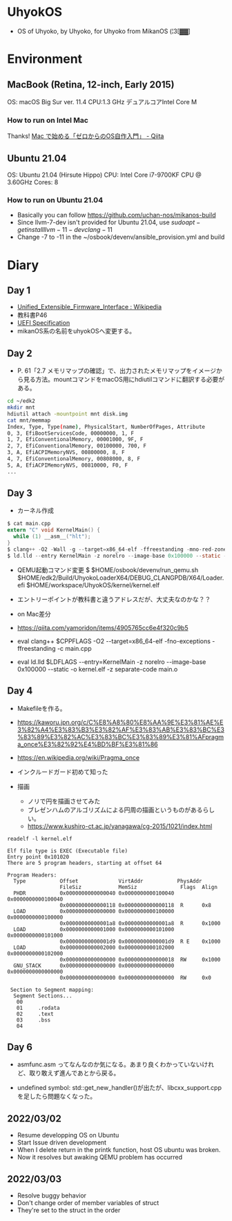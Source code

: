 # UhyokOS
- OS of Uhyoko, by Uhyoko, for Uhyoko from MikanOS (¦3[▓▓]

# Environment
## MacBook (Retina, 12-inch, Early 2015)
OS: macOS Big Sur ver. 11.4
CPU:1.3 GHz デュアルコアIntel Core M

### How to run on Intel Mac
Thanks!
[Mac で始める「ゼロからのOS自作入門」 - Qiita](https://qiita.com/yamoridon/items/4905765cc6e4f320c9b5)

## Ubuntu 21.04
OS: Ubuntu 21.04 (Hirsute Hippo)
CPU: Intel Core i7-9700KF CPU @ 3.60GHz
Cores: 8

### How to run on Ubuntu 21.04
- Basically you can follow https://github.com/uchan-nos/mikanos-build
- Since llvm-7-dev isn't provided for Ubuntu 21.04, use $sudo apt-get install llvm-11-dev clang-11$
- Change -7 to -11 in the ~/osbook/devenv/ansible_provision.yml and build

# Diary
## Day 1
- [Unified_Extensible_Firmware_Interface : Wikipedia](https://ja.wikipedia.org/wiki/Unified_Extensible_Firmware_Interface)
- 教科書P46
- [UEFI Specification](https://uefi.org/sites/default/files/resources/UEFI_Spec_2_9_2021_03_18.pdf)
- mikanOS系の名前をuhyokOSへ変更する。

## Day 2
- P. 61「2.7 メモリマップの確認」で、出力されたメモリマップをイメージから見る方法。mountコマンドをmacOS用にhdiutilコマンドに翻訳する必要がある。
```sh
cd ~/edk2
mkdir mnt
hdiutil attach -mountpoint mnt disk.img
cat mnt/memmap
Index, Type, Type(name), PhysicalStart, NumberOfPages, Attribute
0, 3, EfiBootServicesCode, 00000000, 1, F
1, 7, EfiConventionalMemory, 00001000, 9F, F
2, 7, EfiConventionalMemory, 00100000, 700, F
3, A, EfiACPIMemoryNVS, 00800000, 8, F
4, 7, EfiConventionalMemory, 00808000, 8, F
5, A, EfiACPIMemoryNVS, 00810000, F0, F
...
```

## Day 3
- カーネル作成
```c
$ cat main.cpp
extern "C" void KernelMain() {
  while (1) __asm__("hlt");
}
$ clang++ -O2 -Wall -g --target=x86_64-elf -ffreestanding -mno-red-zone -fno-expections -fno-rtti -std=c++17 -c main.cpp
$ ld.lld --entry KernelMain -z norelro --image-base 0x100000 --static -o kernel.elf main.o
```

- QEMU起動コマンド変更
$ $HOME/osbook/devenv/run_qemu.sh $HOME/edk2/Build/UhyokoLoaderX64/DEBUG_CLANGPDB/X64/Loader.efi $HOME/workspace/UhyokOS/kernel/kernel.elf

- エントリーポイントが教科書と違うアドレスだが、大丈夫なのかな？？

- on Mac差分
- https://qiita.com/yamoridon/items/4905765cc6e4f320c9b5
- eval clang++ $CPPFLAGS -O2 --target=x86_64-elf -fno-exceptions -ffreestanding -c main.cpp
- eval ld.lld $LDFLAGS --entry=KernelMain -z norelro --image-base 0x100000 --static -o kernel.elf -z separate-code main.o


## Day 4
- Makefileを作る。
- https://kaworu.jpn.org/c/C%E8%A8%80%E8%AA%9E%E3%81%AE%E3%82%A4%E3%83%B3%E3%82%AF%E3%83%AB%E3%83%BC%E3%83%89%E3%82%AC%E3%83%BC%E3%83%89%E3%81%AFpragma_once%E3%82%92%E4%BD%BF%E3%81%86
- https://en.wikipedia.org/wiki/Pragma_once
- インクルードガード初めて知った

- 描画
  - ノリで円を描画させてみた
  - ブレゼンハムのアルゴリズムによる円周の描画というものがあるらしい。
  - https://www.kushiro-ct.ac.jp/yanagawa/cg-2015/1021/index.html


```
readelf -l kernel.elf

Elf file type is EXEC (Executable file)
Entry point 0x101020
There are 5 program headers, starting at offset 64

Program Headers:
  Type           Offset             VirtAddr           PhysAddr
                 FileSiz            MemSiz              Flags  Align
  PHDR           0x0000000000000040 0x0000000000100040 0x0000000000100040
                 0x0000000000000118 0x0000000000000118  R      0x8
  LOAD           0x0000000000000000 0x0000000000100000 0x0000000000100000
                 0x00000000000001a8 0x00000000000001a8  R      0x1000
  LOAD           0x0000000000001000 0x0000000000101000 0x0000000000101000
                 0x00000000000001d9 0x00000000000001d9  R E    0x1000
  LOAD           0x0000000000002000 0x0000000000102000 0x0000000000102000
                 0x0000000000000000 0x0000000000000018  RW     0x1000
  GNU_STACK      0x0000000000000000 0x0000000000000000 0x0000000000000000
                 0x0000000000000000 0x0000000000000000  RW     0x0

 Section to Segment mapping:
  Segment Sections...
   00
   01     .rodata
   02     .text
   03     .bss
   04
```
## Day 6
- asmfunc.asm ってなんなのか気になる。あまり良くわかっていないけれど、取り敢えず進んであとから戻る。

- undefined symbol: std::get_new_handler()が出たが、libcxx_support.cppを足したら問題なくなった。

## 2022/03/02
- Resume developping OS on Ubuntu
- Start Issue driven development
- When I delete return in the printk function, host OS ubuntu was broken.
- Now it resolves but awaking QEMU problem has occurred

## 2022/03/03
- Resolve buggy behavior
- Don't change order of member variables of struct
- They're set to the struct in the order